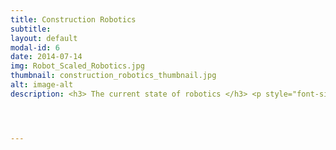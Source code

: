 ```yaml
---
title: Construction Robotics
subtitle:
layout: default
modal-id: 6
date: 2014-07-14
img: Robot_Scaled_Robotics.jpg
thumbnail: construction_robotics_thumbnail.jpg
alt: image-alt
description: <h3> The current state of robotics </h3> <p style="font-size:100%; text-align:justify"> Robotics research has seen rapid progress in academia over the last decade, thanks primarily to advances in standardization. This includes algorithms, software and hardware alike. Despite this progress, robots are yet to see large scale deployment in non-industrial settings. Most robots still remain confined to controlled industrial settings like manufacturing floors and sorting centers; or esoteric applications like space exploration. </br> The reason this progress has not translated from academia to industry is two fold. Firstly, human environments are extremely complex and unstructured. Robotic capabilities though vastly advanced compared to a decade ago, are still not mature enough to be deployed in settings where they are expected to exhibit artificial general intelligence <a href "https://rodneybrooks.com/blog/" ><b>(AGI)</b></a>. Currently the most hyped use cases for robotics are autonomous driving and service robotics. Both these problems fall under the <b>AGI</b> domain, due to the vast set of decision making and reasoning problems they entail. The second (<i>non-technical</i>) reason why robots have still not seen wide spread adoption (outside controlled industrial settings), is the lack of a direct value proposition. The cost to benefit value chain in most current robotics applications is not straight forward as either the <b>cost of technology is exorbitant compared to the problem it is solving </b> or the <b>quality of existing solution available to the end user is far superior to automated one</b>. These being primary reasons among many others, have prevented robotic technologies from seeing wide spread adoption. </br> This inspired me to find an application for robotics that would have a genuine wide spread impact on an industry and hence the wider world we live. Solving real problems that affect real people is the only way such an objective can be accomplished. While developing this insight was when I met Stuart Maggs. An architect who had a problem with construction and was on a similar mission. </br> </p> <p style="font-size:100%; text-align:justify"> <h3> The Problem with Construction </h3> </p> <p style="font-size:100%; text-align:justify"> Construction one of the world's largest industries is also one of its most polluting. There are estimates that nearly a <a href="https://www.sciencedirect.com/topics/earth-and-planetary-sciences/construction-waste"> <b>third</b> </a> of every construction project is ends up in a landfill and the entire industry on average operates on a <b>1~2%</b> margin due to waste and rework. The root of this problem lies in the fact that, despite making incredible progress in digital design the process of construction is still plagued by outdated tools and workflows. This leads to very poor process control, thereby causing a lot of waste and inefficiency within the construction process. At <a href="www.scaledrobotics.com"><b>Scaled Robotics</b></a>, we are on a mission to modernize construction with Robotics and A.I. We are building tools that can track, analyze and optimize construction processes to reduce waste and inefficiencies.</p> <h3>A genuine target application for Robotics</h3> <p style="font-size:100%; text-align:justify">Construction like any other manufacturing industry with one <i>major caveat</it>. In traditional manufacturing the object being manufactured moves through the manufacturing plant, whereas in construction, the plant moves through the object. This naturally makes it very hard to measure the construction process, in turn affecting the ability to implement efficient process control.</br> Leveraging my decade plus experience in robotics research and industry automation, I am fortunate to lead an <a href="https://www.scaledrobotics.com/"> <b><i> amazing team of computer scientists, mathematicians, engineers and architects </i></b></a> at Scaled Robotics, where we are solving these problems in construction leveraging the state of the art in robotics and artificial intelligence. Many of the problems in robotic construction directly relate to my prior experience, in <i><b> perception, learning and control</b></i>. <i> You can find out more about what we do by clicking our logo below.</p> <img src="img/logos/Logo_plain_Yellow.png" class="img-responsive img-centered" style="width:20%;height:20%">




---
```


